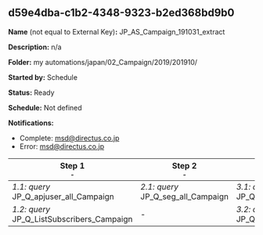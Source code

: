 ## d59e4dba-c1b2-4348-9323-b2ed368bd9b0

**Name** (not equal to External Key)**:** JP_AS_Campaign_191031_extract

**Description:** n/a

**Folder:** my automations/japan/02_Campaign/2019/201910/

**Started by:** Schedule

**Status:** Ready

**Schedule:** Not defined

**Notifications:**

* Complete: msd@directus.co.jp
* Error: msd@directus.co.jp

| Step 1<br>_<small>-</small>_ | Step 2<br>_<small>-</small>_ | Step 3<br>_<small>-</small>_ | Step 4<br>_<small>-</small>_ | Step 5<br>_<small>-</small>_ |
| --- | --- | --- | --- | --- |
| _1.1: query_<br>JP_Q_apjuser_all_Campaign | _2.1: query_<br>JP_Q_seg_all_Campaign | _3.1: query_<br>JP_Q_seg_all_191031_gynecology | _4.1: query_<br>JP_Q_seg_all_msd_product_191031_gynecology | _5.1: query_<br>JP_Q_seg_all_msd_product_191031_gynecology_extract |
| _1.2: query_<br>JP_Q_ListSubscribers_Campaign | - | _3.2: query_<br>JP_Q_seg_all_191031_Pediatrics | _4.2: query_<br>JP_Q_seg_all_msd_product_191031_Pediatrics | _5.2: query_<br>JP_Q_seg_all_msd_product_191031_Pediatrics_extract |
